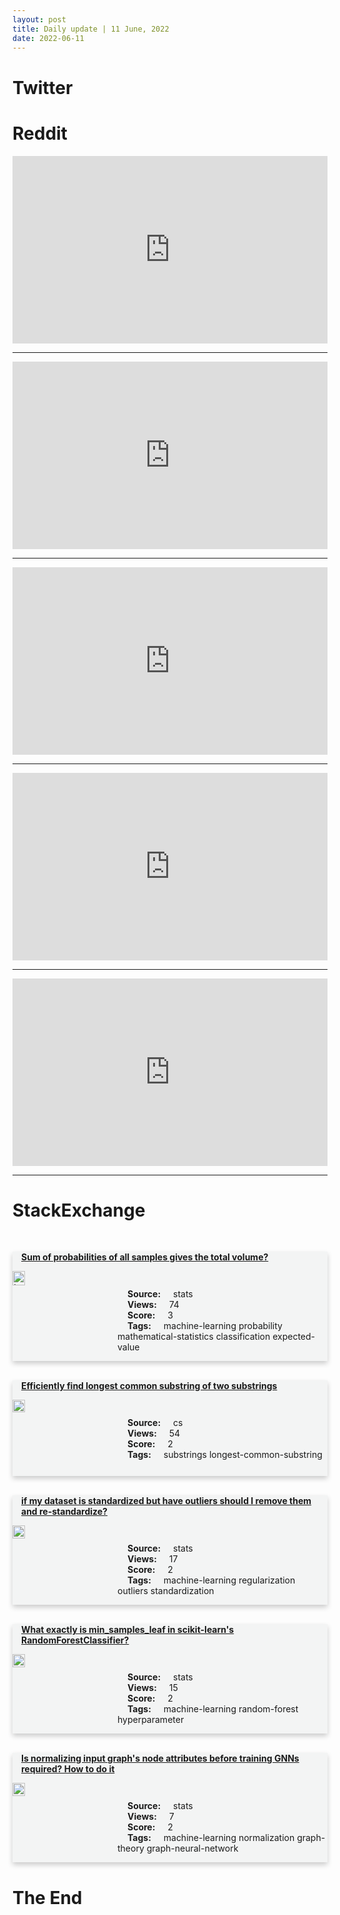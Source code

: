```yaml
---
layout: post
title: Daily update | 11 June, 2022
date: 2022-06-11
---
```


<script async src="https://platform.twitter.com/widgets.js" charset="utf-8"></script>


<script src='https://storage.ko-fi.com/cdn/scripts/overlay-widget.js'></script>
<script>
  kofiWidgetOverlay.draw('themldojo', {
    'type': 'floating-chat',
    'floating-chat.donateButton.text': 'Support me',
    'floating-chat.donateButton.background-color': '#f45d22',
    'floating-chat.donateButton.text-color': '#fff'
  });
</script>

# Twitter 

<blockquote class="twitter-tweet"><a href="https://twitter.com/danijarh/status/1535333503356633088"></a></blockquote>

<blockquote class="twitter-tweet"><a href="https://twitter.com/Komaniecki_R/status/1535119065412509696"></a></blockquote>

<blockquote class="twitter-tweet"><a href="https://twitter.com/Dewa_Wardak123/status/1535194155768496131"></a></blockquote>

<blockquote class="twitter-tweet"><a href="https://twitter.com/Altcoins_F5/status/1535253917017067521"></a></blockquote>

<blockquote class="twitter-tweet"><a href="https://twitter.com/CatherineAdenle/status/1535371013034151937"></a></blockquote>

<blockquote class="twitter-tweet"><a href="https://twitter.com/stanfordnlp/status/1535289494890348544"></a></blockquote>

<blockquote class="twitter-tweet"><a href="https://twitter.com/karpathy/status/1535323166838403073"></a></blockquote>

<blockquote class="twitter-tweet"><a href="https://twitter.com/karpathy/status/1535343722287624192"></a></blockquote>

<blockquote class="twitter-tweet"><a href="https://twitter.com/TensorFlow/status/1535357597989146632"></a></blockquote>

<blockquote class="twitter-tweet"><a href="https://twitter.com/huggingface/status/1535272209631125505"></a></blockquote>

# Reddit 

<iframe id="reddit-embed" src="https://www.redditmedia.com/r/datascience/comments/v97dro/does_your_job_have_a_lot_of_free_time_andor_is?ref_source=embed&amp;ref=share&amp;embed=true" sandbox="allow-scripts allow-same-origin allow-popups" style="border: none;" height="300" width="100%" scrolling="yes"></iframe>
<hr style="width:100%;text-align:left;margin-left:0">
<iframe id="reddit-embed" src="https://www.redditmedia.com/r/dataengineering/comments/v94z8g/being_a_data_engineer_are_we_destined_to_do_less?ref_source=embed&amp;ref=share&amp;embed=true" sandbox="allow-scripts allow-same-origin allow-popups" style="border: none;" height="300" width="100%" scrolling="yes"></iframe>
<hr style="width:100%;text-align:left;margin-left:0">
<iframe id="reddit-embed" src="https://www.redditmedia.com/r/dataengineering/comments/v9hwf8/my_job_search_as_a_midlevel_data_engineer_since?ref_source=embed&amp;ref=share&amp;embed=true" sandbox="allow-scripts allow-same-origin allow-popups" style="border: none;" height="300" width="100%" scrolling="yes"></iframe>
<hr style="width:100%;text-align:left;margin-left:0">
<iframe id="reddit-embed" src="https://www.redditmedia.com/r/datascience/comments/v9i5k7/bombed_an_interview_so_bad?ref_source=embed&amp;ref=share&amp;embed=true" sandbox="allow-scripts allow-same-origin allow-popups" style="border: none;" height="300" width="100%" scrolling="yes"></iframe>
<hr style="width:100%;text-align:left;margin-left:0">
<iframe id="reddit-embed" src="https://www.redditmedia.com/r/MachineLearning/comments/v8x9en/d_has_the_algorithm_from_testing_the_manifold?ref_source=embed&amp;ref=share&amp;embed=true" sandbox="allow-scripts allow-same-origin allow-popups" style="border: none;" height="300" width="100%" scrolling="yes"></iframe>
<hr style="width:100%;text-align:left;margin-left:0">

<style>
.card {
box-shadow: 0 4px 8px 0 rgba(0,0,0,0.2);
transition: 0.3s;
width: 100%;
background-color: #F3F4F4;
}
p{
    margin-left:  3em;
    padding-top: 1em;
}
.part2{
    display: grid;
    grid-template-columns: 1fr 3fr;
}
h4{
    margin: 1em;
}

.card:hover {
box-shadow: 0 8px 16px 0 rgba(0,0,0,0.2);
}
b {
padding: 2px 16px;
}
</style>
  
# StackExchange 


  <br>
  <div class="card">
  <h4><a href='https://stats.stackexchange.com/questions/578325/sum-of-probabilities-of-all-samples-gives-the-total-volume'>Sum of probabilities of all samples gives the total volume?</a></h4> 
  <div class="part2">
      <img src="https://cdn.sstatic.net/Sites/stats/Img/apple-touch-icon@2.png?v=344f57aa10cc" alt="Img missing!" style="width:40%">
      <p><b>Source:</b> stats<br><b>Views:</b> 74<br><b>Score:</b> 3<br><b>Tags:</b> <span class="badge badge-dark">machine-learning</span> <span class="badge badge-dark">probability</span> <span class="badge badge-dark">mathematical-statistics</span> <span class="badge badge-dark">classification</span> <span class="badge badge-dark">expected-value</span></p> 
  </div>
  </div>
      
  <br>
  <div class="card">
  <h4><a href='https://cs.stackexchange.com/questions/152214/efficiently-find-longest-common-substring-of-two-substrings'>Efficiently find longest common substring of two substrings</a></h4> 
  <div class="part2">
      <img src="https://cdn.sstatic.net/Sites/cs/Img/apple-touch-icon@2.png?v=324a3e0c2b03" alt="Img missing!" style="width:40%">
      <p><b>Source:</b> cs<br><b>Views:</b> 54<br><b>Score:</b> 2<br><b>Tags:</b> <span class="badge badge-dark">substrings</span> <span class="badge badge-dark">longest-common-substring</span></p> 
  </div>
  </div>
      
  <br>
  <div class="card">
  <h4><a href='https://stats.stackexchange.com/questions/578391/if-my-dataset-is-standardized-but-have-outliers-should-i-remove-them-and-re-stan'>if my dataset is standardized but have outliers should I remove them and re-standardize?</a></h4> 
  <div class="part2">
      <img src="https://cdn.sstatic.net/Sites/stats/Img/apple-touch-icon@2.png?v=344f57aa10cc" alt="Img missing!" style="width:40%">
      <p><b>Source:</b> stats<br><b>Views:</b> 17<br><b>Score:</b> 2<br><b>Tags:</b> <span class="badge badge-dark">machine-learning</span> <span class="badge badge-dark">regularization</span> <span class="badge badge-dark">outliers</span> <span class="badge badge-dark">standardization</span></p> 
  </div>
  </div>
      
  <br>
  <div class="card">
  <h4><a href='https://stats.stackexchange.com/questions/578380/what-exactly-is-min-samples-leaf-in-scikit-learns-randomforestclassifier'>What exactly is min_samples_leaf in scikit-learn&#39;s RandomForestClassifier?</a></h4> 
  <div class="part2">
      <img src="https://cdn.sstatic.net/Sites/stats/Img/apple-touch-icon@2.png?v=344f57aa10cc" alt="Img missing!" style="width:40%">
      <p><b>Source:</b> stats<br><b>Views:</b> 15<br><b>Score:</b> 2<br><b>Tags:</b> <span class="badge badge-dark">machine-learning</span> <span class="badge badge-dark">random-forest</span> <span class="badge badge-dark">hyperparameter</span></p> 
  </div>
  </div>
      
  <br>
  <div class="card">
  <h4><a href='https://stats.stackexchange.com/questions/578370/is-normalizing-input-graphs-node-attributes-before-training-gnns-required-how'>Is normalizing input graph&#39;s node attributes before training GNNs required? How to do it</a></h4> 
  <div class="part2">
      <img src="https://cdn.sstatic.net/Sites/stats/Img/apple-touch-icon@2.png?v=344f57aa10cc" alt="Img missing!" style="width:40%">
      <p><b>Source:</b> stats<br><b>Views:</b> 7<br><b>Score:</b> 2<br><b>Tags:</b> <span class="badge badge-dark">machine-learning</span> <span class="badge badge-dark">normalization</span> <span class="badge badge-dark">graph-theory</span> <span class="badge badge-dark">graph-neural-network</span></p> 
  </div>
  </div>
      
# The End